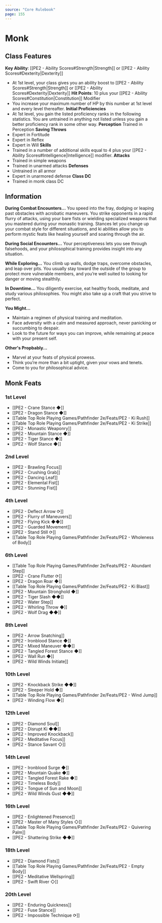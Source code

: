 ```yaml
---
source: "Core Rulebook"
page: 155
---
```

# Monk
## Class Features
**Key Ability**: [[PE2 - Ability Scores#Strength|Strength]] or [[PE2 - Ability Scores#Dexterity|Dexterity]]
- At 1st level, your class gives you an ability boost to [[PE2 - Ability Scores#Strength|Strength]] or [[PE2 - Ability Scores#Dexterity|Dexterity]]
**Hit Points**: 10 plus your [[PE2 - Ability Scores#Constitution|Constitution]] Modifier
- You increase your maximum number of HP by this number at 1st level and every level thereafter.
**Initial Proficiencies**
- At 1st level, you gain the listed proficiency ranks in the following statistics. You are untrained in anything not listed unless you gain a better proficiency rank in some other way.
**Perception** Trained in Perception
**Saving Throws**
- Expert in Fortitude
- Expert in Reflex
- Expert in Will
**Skills**
- Trained in a number of additional skills equal to 4 plus your [[PE2 - Ability Scores#Intelligence|Intelligence]] modifier.
**Attacks**
- Trained in simple weapons
- Trained in unarmed attacks
**Defenses**
- Untrained in all armor
- Expert in unarmored defense
**Class DC**
- Trained in monk class DC

## Information
**During Combat Encounters...**
You speed into the fray, dodging or leaping past obstacles with acrobatic maneuvers. You strike opponents in a rapid flurry of attacks, using your bare fists or wielding specialized weapons that you mastered during your monastic training. Stances let you change up your combat style for different situations, and ki abilities allow you to perform mystic feats like healing yourself and soaring through the air.

**During Social Encounters...**
Your perceptiveness lets you see through falsehoods, and your philosophical training provides insight into any situation.

**While Exploring...**
You climb up walls, dodge traps, overcome obstacles, and leap over pits. You usually stay toward the outside of the group to protect more vulnerable members, and you’re well suited to looking for danger or moving stealthily.

**In Downtime...**
You diligently exercise, eat healthy foods, meditate, and study various philosophies. You might also take up a craft that you strive to perfect.

**You Might...**
- Maintain a regimen of physical training and meditation.  
- Face adversity with a calm and measured approach, never panicking or succumbing to despair.  
- Look to the future for ways you can improve, while remaining at peace with your present self.

**Other's Propbably...**
- Marvel at your feats of physical prowess.
- Think you’re more than a bit uptight, given your vows and tenets.
- Come to you for philosophical advice.

## Monk Feats
### 1st Level
- [[PE2 - Crane Stance ◆]]
- [[PE2 - Dragon Stance ◆]]
- [[Table Top Role Playing Games/Pathfinder 2e/Feats/PE2 - Ki Rush]]
- [[Table Top Role Playing Games/Pathfinder 2e/Feats/PE2 - Ki Strike]]
- [[PE2 - Monastic Weaponry]]
- [[PE2 - Mountain Stance ◆]]
- [[PE2 - Tiger Stance ◆]]
- [[PE2 - Wolf Stance ◆]]

### 2nd Level
- [[PE2 - Brawling Focus]]
- [[PE2 - Crushing Grab]]
- [[PE2 - Dancing Leaf]]
- [[PE2 - Elemental Fist]]
- [[PE2 - Stunning Fist]]

### 4th Level
- [[PE2 - Deflect Arrow ⟳]]
- [[PE2 - Flurry of Maneuvers]]
- [[PE2 - Flying Kick ◆◆]]
- [[PE2 - Guarded Movement]]
- [[PE2 - Stand Still ⟳]]
- [[Table Top Role Playing Games/Pathfinder 2e/Feats/PE2 - Wholeness of Body]]

### 6th Level
- [[Table Top Role Playing Games/Pathfinder 2e/Feats/PE2 - Abundant Step]]
- [[PE2 - Crane Flutter ⟳]]
- [[PE2 - Dragon Roar ◆]]
- [[Table Top Role Playing Games/Pathfinder 2e/Feats/PE2 - Ki Blast]]
- [[PE2 - Mountain Stronghold ◆]]
- [[PE2 - Tiger Slash ◆◆]]
- [[PE2 - Water Step]]
- [[PE2 - Whirling Throw ◆]]
- [[PE2 - Wolf Drag ◆◆]]

### 8th Level
- [[PE2 - Arrow Snatching]]
- [[PE2 - Ironblood Stance ◆]]
- [[PE2 - Mixed Maneuver ◆◆]]
- [[PE2 - Tangled Forest Stance ◆]]
- [[PE2 - Wall Run ◆]]
- [[PE2 - Wild Winds Initiate]]

### 10th Level
- [[PE2 - Knockback Strike ◆◆]]
- [[PE2 - Sleeper Hold ◆]]
- [[Table Top Role Playing Games/Pathfinder 2e/Feats/PE2 - Wind Jump]]
- [[PE2 - Winding Flow ◆]]

### 12th Level
- [[PE2 - Diamond Soul]]
- [[PE2 - Disrupt Ki ◆◆]]
- [[PE2 - Improved Knockback]]
- [[PE2 - Meditative Focus]]
- [[PE2 - Stance Savant ◇]]

### 14th Level
- [[PE2 - Ironblood Surge ◆]]
- [[PE2 - Mountain Quake ◆]]
- [[PE2 - Tangled Forest Rake ◆]]
- [[PE2 - Timeless Body]]
- [[PE2 - Tongue of Sun and Moon]]
- [[PE2 - Wild Winds Gust ◆◆]]

### 16th Level
- [[PE2 - Enlightened Presence]]
- [[PE2 - Master of Many Styles ◇]]
- [[Table Top Role Playing Games/Pathfinder 2e/Feats/PE2 - Quivering Palm]]
- [[PE2 - Shattering Strike ◆◆]]

### 18th Level
- [[PE2 - Diamond Fists]]
- [[Table Top Role Playing Games/Pathfinder 2e/Feats/PE2 - Empty Body]]
- [[PE2 - Meditative Wellspring]]
- [[PE2 - Swift River ◇]]

### 20th Level
- [[PE2 - Enduring Quickness]]
- [[PE2 - Fuse Stance]]
- [[PE2 - Impossible Technique ⟳]]